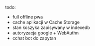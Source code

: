 todo:
- full offline pwa
- cache aplikacji w Cache Storage
- stan koszyka zapisywany w indexedb
- autoryzacja google + WebAuthn
- cchat bot do zapytan